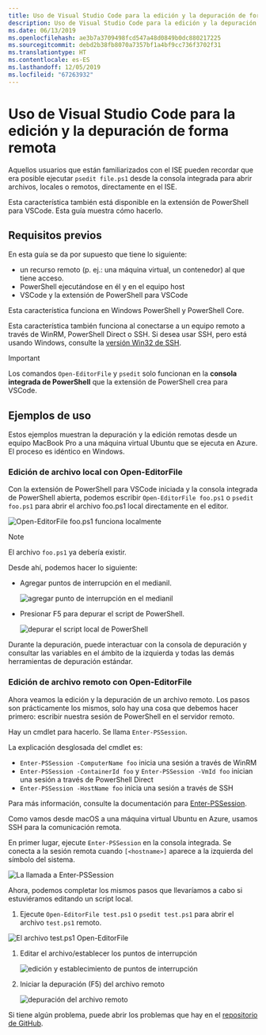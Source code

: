 ```yaml
---
title: Uso de Visual Studio Code para la edición y la depuración de forma remota
description: Uso de Visual Studio Code para la edición y la depuración de forma remota
ms.date: 06/13/2019
ms.openlocfilehash: ae3b7a3709498fcd547a48d0849b0dc880217225
ms.sourcegitcommit: debd2b38fb8070a7357bf1a4bf9cc736f3702f31
ms.translationtype: HT
ms.contentlocale: es-ES
ms.lasthandoff: 12/05/2019
ms.locfileid: "67263932"
---
```

# <a name="using-visual-studio-code-for-remote-editing-and-debugging"></a>Uso de Visual Studio Code para la edición y la depuración de forma remota

Aquellos usuarios que están familiarizados con el ISE pueden recordar que era posible ejecutar `psedit file.ps1` desde la consola integrada para abrir archivos, locales o remotos, directamente en el ISE.

Esta característica también está disponible en la extensión de PowerShell para VSCode. Esta guía muestra cómo hacerlo.

## <a name="prerequisites"></a>Requisitos previos

En esta guía se da por supuesto que tiene lo siguiente:

- un recurso remoto (p. ej.: una máquina virtual, un contenedor) al que tiene acceso.
- PowerShell ejecutándose en él y en el equipo host
- VSCode y la extensión de PowerShell para VSCode

Esta característica funciona en Windows PowerShell y PowerShell Core.

Esta característica también funciona al conectarse a un equipo remoto a través de WinRM, PowerShell Direct o SSH. Si desea usar SSH, pero está usando Windows, consulte la [versión Win32 de SSH](https://github.com/PowerShell/Win32-OpenSSH).

> [!IMPORTANT]
> Los comandos `Open-EditorFile` y `psedit` solo funcionan en la **consola integrada de PowerShell** que la extensión de PowerShell crea para VSCode.

## <a name="usage-examples"></a>Ejemplos de uso

Estos ejemplos muestran la depuración y la edición remotas desde un equipo MacBook Pro a una máquina virtual Ubuntu que se ejecuta en Azure. El proceso es idéntico en Windows.

### <a name="local-file-editing-with-open-editorfile"></a>Edición de archivo local con Open-EditorFile

Con la extensión de PowerShell para VSCode iniciada y la consola integrada de PowerShell abierta, podemos escribir `Open-EditorFile foo.ps1` o `psedit foo.ps1` para abrir el archivo foo.ps1 local directamente en el editor.

![Open-EditorFile foo.ps1 funciona localmente](images/Using-VSCode-for-Remote-Editing-and-Debugging/1-open-local-file.png)

>[!NOTE]
> El archivo `foo.ps1` ya debería existir.

Desde ahí, podemos hacer lo siguiente:

- Agregar puntos de interrupción en el medianil.

  ![agregar punto de interrupción en el medianil](images/Using-VSCode-for-Remote-Editing-and-Debugging/2-adding-breakpoint-gutter.png)

- Presionar F5 para depurar el script de PowerShell.

  ![depurar el script local de PowerShell](images/Using-VSCode-for-Remote-Editing-and-Debugging/3-local-debug.png)

Durante la depuración, puede interactuar con la consola de depuración y consultar las variables en el ámbito de la izquierda y todas las demás herramientas de depuración estándar.

### <a name="remote-file-editing-with-open-editorfile"></a>Edición de archivo remoto con Open-EditorFile

Ahora veamos la edición y la depuración de un archivo remoto. Los pasos son prácticamente los mismos, solo hay una cosa que debemos hacer primero: escribir nuestra sesión de PowerShell en el servidor remoto.

Hay un cmdlet para hacerlo. Se llama `Enter-PSSession`.

La explicación desglosada del cmdlet es:

- `Enter-PSSession -ComputerName foo` inicia una sesión a través de WinRM
- `Enter-PSSession -ContainerId foo` y `Enter-PSSession -VmId foo` inician una sesión a través de PowerShell Direct
- `Enter-PSSession -HostName foo` inicia una sesión a través de SSH

Para más información, consulte la documentación para [Enter-PSSession](/powershell/module/microsoft.powershell.core/enter-pssession).

Como vamos desde macOS a una máquina virtual Ubuntu en Azure, usamos SSH para la comunicación remota.

En primer lugar, ejecute `Enter-PSSession` en la consola integrada. Se conecta a la sesión remota cuando `[<hostname>]` aparece a la izquierda del símbolo del sistema.

![La llamada a Enter-PSSession](images/Using-VSCode-for-Remote-Editing-and-Debugging/4-enter-pssession.png)

Ahora, podemos completar los mismos pasos que llevaríamos a cabo si estuviéramos editando un script local.

1. Ejecute `Open-EditorFile test.ps1` o `psedit test.ps1` para abrir el archivo `test.ps1` remoto.

  ![El archivo test.ps1 Open-EditorFile](images/Using-VSCode-for-Remote-Editing-and-Debugging/5-open-remote-file.png)

1. Editar el archivo/establecer los puntos de interrupción

   ![edición y establecimiento de puntos de interrupción](images/Using-VSCode-for-Remote-Editing-and-Debugging/6-set-breakpoints.png)

1. Iniciar la depuración (F5) del archivo remoto

   ![depuración del archivo remoto](images/Using-VSCode-for-Remote-Editing-and-Debugging/7-start-debugging.png)

Si tiene algún problema, puede abrir los problemas que hay en el [repositorio de GitHub](https://github.com/powershell/vscode-powershell).
